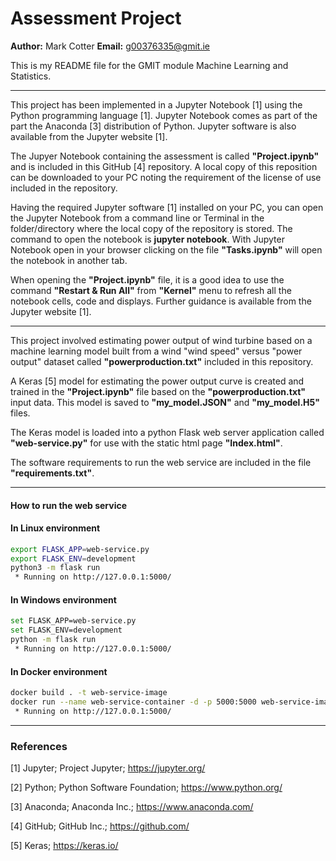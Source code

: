 # Assessment Project

**Author:** Mark Cotter
**Email:**  g00376335@gmit.ie

This is my README file for the GMIT module Machine Learning and Statistics.

***

This project has been implemented in a Jupyter Notebook [1] using the Python programming language [1]. Jupyter Notebook comes as part of the part the Anaconda [3] distribution of Python. Jupyter software is also available from the Jupyter website [1].

The Jupyer Notebook containing the assessment is called **"Project.ipynb"** and is included in this GitHub [4] repository. A local copy of this reposition can be downloaded to your PC noting the requirement of the license of use included in the repository.

Having the required Jupyter software [1] installed on your PC, you can open the Jupyter Notebook from a command line or Terminal in the folder/directory where the local copy of the repository is stored. The command to open the notebook is **jupyter notebook**. With Jupyter Notebook open in your browser clicking on the file **"Tasks.ipynb"** will open the notebook in another tab.

When opening the **"Project.ipynb"** file, it is a good idea to use the command **"Restart & Run All"** from **"Kernel"** menu to refresh all the notebook cells, code and displays. Further guidance is available from the Jupyter website [1].

***

This project involved estimating power output of wind turbine based on a machine learning model built from a wind "wind speed" versus "power output" dataset called **"powerproduction.txt"** included in this repository.

A Keras [5] model for estimating the power output curve is created and trained in the **"Project.ipynb"** file based on the **"powerproduction.txt"** input data. This model is saved to **"my_model.JSON"** and **"my_model.H5"** files.

The Keras model is loaded into a python Flask web server application called **"web-service.py"** for use with the static html page **"Index.html"**.

The software requirements to run the web service are included in the file **"requirements.txt"**.

***

#### How to run the web service

#### In Linux environment
```bash
export FLASK_APP=web-service.py
export FLASK_ENV=development
python3 -m flask run
 * Running on http://127.0.0.1:5000/
```

#### In Windows environment
```bash
set FLASK_APP=web-service.py
set FLASK_ENV=development
python -m flask run
 * Running on http://127.0.0.1:5000/
```

#### In Docker environment
```bash
docker build . -t web-service-image
docker run --name web-service-container -d -p 5000:5000 web-service-image
 * Running on http://127.0.0.1:5000/
```

***

### References

[1] Jupyter; Project Jupyter; https://jupyter.org/

[2] Python;  Python Software Foundation; https://www.python.org/

[3] Anaconda; Anaconda Inc.; https://www.anaconda.com/

[4] GitHub; GitHub Inc.; https://github.com/

[5] Keras; https://keras.io/
